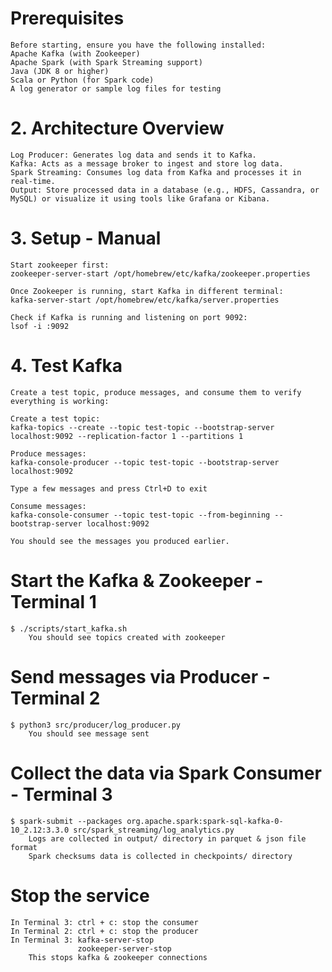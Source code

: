 # Prerequisites
    Before starting, ensure you have the following installed:
    Apache Kafka (with Zookeeper)
    Apache Spark (with Spark Streaming support)
    Java (JDK 8 or higher)
    Scala or Python (for Spark code)
    A log generator or sample log files for testing

# 2. Architecture Overview
    Log Producer: Generates log data and sends it to Kafka.
    Kafka: Acts as a message broker to ingest and store log data.
    Spark Streaming: Consumes log data from Kafka and processes it in real-time.
    Output: Store processed data in a database (e.g., HDFS, Cassandra, or MySQL) or visualize it using tools like Grafana or Kibana.

# 3. Setup - Manual
    Start zookeeper first:
    zookeeper-server-start /opt/homebrew/etc/kafka/zookeeper.properties

    Once Zookeeper is running, start Kafka in different terminal:
    kafka-server-start /opt/homebrew/etc/kafka/server.properties

    Check if Kafka is running and listening on port 9092:
    lsof -i :9092

# 4. Test Kafka
    Create a test topic, produce messages, and consume them to verify everything is working:

    Create a test topic:
    kafka-topics --create --topic test-topic --bootstrap-server localhost:9092 --replication-factor 1 --partitions 1
    
    Produce messages:
    kafka-console-producer --topic test-topic --bootstrap-server localhost:9092

    Type a few messages and press Ctrl+D to exit
    
    Consume messages:
    kafka-console-consumer --topic test-topic --from-beginning --bootstrap-server localhost:9092

    You should see the messages you produced earlier.

# Start the Kafka & Zookeeper - Terminal 1
    $ ./scripts/start_kafka.sh
        You should see topics created with zookeeper

# Send messages via Producer - Terminal 2
    $ python3 src/producer/log_producer.py
        You should see message sent

# Collect the data via Spark Consumer - Terminal 3
    $ spark-submit --packages org.apache.spark:spark-sql-kafka-0-10_2.12:3.3.0 src/spark_streaming/log_analytics.py
        Logs are collected in output/ directory in parquet & json file format
        Spark checksums data is collected in checkpoints/ directory
    
# Stop the service
    In Terminal 3: ctrl + c: stop the consumer
    In Terminal 2: ctrl + c: stop the producer
    In Terminal 3: kafka-server-stop
                   zookeeper-server-stop
        This stops kafka & zookeeper connections
    